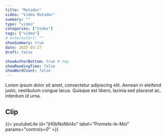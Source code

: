 ```yaml
---
title: "Matador"
video: "Vidéo Matador"
summary: ""
type: "video"
categories: ["Video"]
tags: ["video"]
# externalUrl: ""
showSummary: true
date: 2025-03-27
draft: false

showAuthorBottom: true # tmp
showReadingTime: false
showWordCount: false
---
```


Lorem ipsum dolor sit amet, consectetur adipiscing elit. Aenean in eleifend justo, vestibulum congue lacus. Quisque est libero, lacinia sed placerat ac, interdum id urna.

## Clip

{{< youtubeLite id="jH0kNoNbI4o" label="Promets-le-Moi"  params="controls=0" >}}
